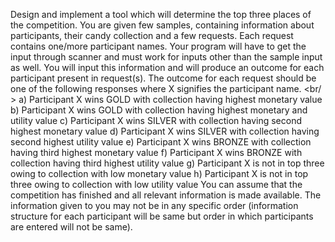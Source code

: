 Design and implement a tool which will determine the top
three places of the competition. You are given few samples, containing information about
participants, their candy collection and a few requests. Each request contains one/more
participant names. Your program will have to get the input through scanner and must
work for inputs other than the sample input as well. You will input this information and
will produce an outcome for each participant present in request(s). The outcome for each
request should be one of the following responses where X signifies the participant name. <br/ >
a) Participant X wins GOLD with collection having highest monetary value
b) Participant X wins GOLD with collection having highest monetary and utility value
c) Participant X wins SILVER with collection having second highest monetary value
d) Participant X wins SILVER with collection having second highest utility value
e) Participant X wins BRONZE with collection having third highest monetary value
f) Participant X wins BRONZE with collection having third highest utility value
g) Participant X is not in top three owing to collection with low monetary value
h) Participant X is not in top three owing to collection with low utility value
You can assume that the competition has finished and all relevant information is made
available. The information given to you may not be in any specific order (information
structure for each participant will be same but order in which participants are entered
will not be same).
